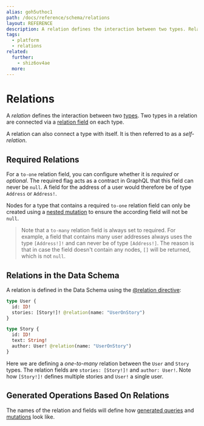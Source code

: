 ```yaml
---
alias: goh5uthoc1
path: /docs/reference/schema/relations
layout: REFERENCE
description: A relation defines the interaction between two types. Related types are reflected in both the data model as well as the GraphQL schema.
tags:
  - platform
  - relations
related:
  further:
    - shiz6ov4ae
  more:
---
```


# Relations

A *relation* defines the interaction between two [types](!alias-ij2choozae). Two types in a relation are connected via a [relation field](!alias-teizeit5se) on each type.

A relation can also connect a type with itself. It is then referred to as a *self-relation*.

## Required Relations

For a `to-one` relation field, you can configure whether it is *required* or *optional*. The required flag acts as a contract in GraphQL that this field can never be `null`. A field for the address of a user would therefore be of type `Address` or `Address!`.

Nodes for a type that contains a required `to-one` relation field can only be created using a [nested mutation](!alias-ubohch8quo) to ensure the according field will not be `null`.

> Note that a `to-many` relation field is always set to required. For example, a field that contains many user addresses always uses the type `[Address!]!` and can never be of type `[Address!]`. The reason is that in case the field doesn't contain any nodes, `[]` will be returned, which is not `null`.

## Relations in the Data Schema

A relation is defined in the Data Schema using the [@relation directive](!alias-aeph6oyeez#relation-fields):

```graphql
type User {
  id: ID!
  stories: [Story!]! @relation(name: "UserOnStory")
}

type Story {
  id: ID!
  text: String!
  author: User! @relation(name: "UserOnStory")
}
```

Here we are defining a *one-to-many* relation between the `User` and `Story` types. The relation fields are `stories: [Story!]!` and `author: User!`. Note how `[Story!]!` defines multiple stories and `User!` a single user.

## Generated Operations Based On Relations

The names of the relation and fields will define how [generated queries](!alias-nia9nushae) and [mutations](!alias-ol0yuoz6go) look like.
